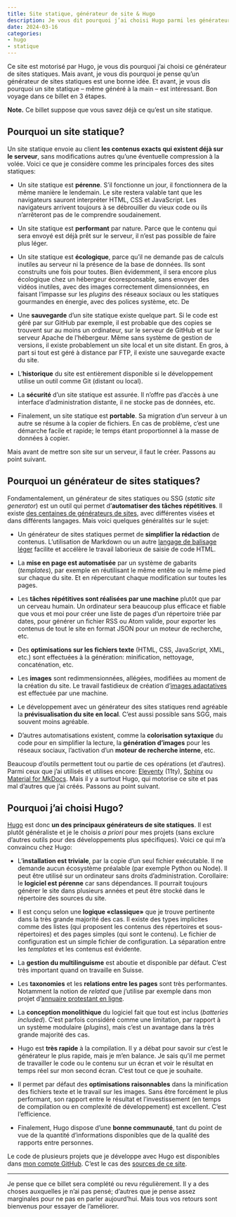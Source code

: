 ```yaml
---
title: Site statique, générateur de site & Hugo
description: Je vous dit pourquoi j’ai choisi Hugo parmi les générateurs de sites statiques. Mais aussi pourquoi les sites statiques sont pertinents aujourd’hui encore.
date: 2024-03-16
categories:
- hugo
- statique
---
```


Ce site est motorisé par Hugo, je vous dis pourquoi j’ai choisi ce générateur de sites statiques. Mais avant, je vous dis pourquoi je pense qu’un générateur de sites statiques est une bonne idée. Et avant, je vous dis pourquoi un site statique – même généré à la main – est intéressant. Bon voyage dans ce billet en 3 étapes.

**Note.** Ce billet suppose que vous savez déjà ce qu’est un site statique.

## Pourquoi un site statique?

Un site statique envoie au client **les contenus exacts qui existent déjà sur le serveur**, sans modifications autres qu’une éventuelle compression à la volée. Voici ce que je considère comme les principales forces des sites statiques:

- Un site statique est **pérenne**. S’il fonctionne un jour, il fonctionnera de la même manière le lendemain. Le site restera valable tant que les navigateurs sauront interpréter HTML, CSS et JavaScript. Les navigateurs arrivent toujours à se débrouiller du vieux code ou ils n’arrêteront pas de le comprendre soudainement.

- Un site statique est **performant** par nature. Parce que le contenu qui sera envoyé est déjà prêt sur le serveur, il n’est pas possible de faire plus léger.

- Un site statique est **écologique**, parce qu’il ne demande pas de calculs inutiles au serveur ni la présence de la base de données. Ils sont construits une fois pour toutes. Bien évidemment, il sera encore plus écologique chez un hébergeur écoresponsable, sans envoyer des vidéos inutiles, avec des images correctement dimensionnées, en faisant l’impasse sur les *plugins* des réseaux sociaux ou les statiques gourmandes en énergie, avec des polices système, etc. De

- Une **sauvegarde** d’un site statique existe quelque part. Si le code est géré par sur GitHub par exemple, il est probable que des copies se trouvent sur au moins un ordinateur, sur le serveur de GitHub et sur le serveur Apache de l’hébergeur. Même sans système de gestion de versions, il existe probablement un site local et un site distant. En gros, à part si tout est géré à distance par FTP, il existe une sauvegarde exacte du site.

- L’**historique** du site est entièrement disponible si le développement utilise un outil comme Git (distant ou local).

- La **sécurité** d’un site statique est assurée. Il n’offre pas d’accès à une interface d’administration distante, il ne stocke pas de données, etc.

- Finalement, un site statique est **portable**. Sa migration d’un serveur à un autre se résume à la copier de fichiers. En cas de problème, c’est une démarche facile et rapide; le temps étant proportionnel à la masse de données à copier.

Mais avant de mettre son site sur un serveur, il faut le créer. Passons au point suivant.

## Pourquoi un générateur de sites statiques?

Fondamentalement, un générateur de sites statiques ou SSG (*static site generator*) est un outil qui permet d’**automatiser des tâches répétitives**. Il existe [des centaines de générateurs de sites](https://jamstack.org/generators/), avec différentes visées et dans différents langages. Mais voici quelques généralités sur le sujet:

- Un générateur de sites statiques permet de **simplifier la rédaction** de contenus. L’utilisation de Markdown ou un autre [langage de balisage léger](https://fr.wikipedia.org/wiki/Langage_de_balisage_l%C3%A9ger) facilite et accélère le travail laborieux de saisie de code HTML.

- La **mise en page est automatisée** par un système de gabarits (*templates*), par exemple en réutilisant le même entête ou le même pied sur chaque du site. Et en répercutant chaque modification sur toutes les pages.

- Les **tâches répétitives sont réalisées par une machine** plutôt que par un cerveau humain. Un ordinateur sera beaucoup plus efficace et fiable que vous et moi pour créer une liste de pages d’un répertoire triée par dates, pour générer un fichier RSS ou Atom valide, pour exporter les contenus de tout le site en format JSON pour un moteur de recherche, etc.

- Des **optimisations sur les fichiers texte** (HTML, CSS, JavaScript, XML, etc.) sont effectuées à la génération: minification, nettoyage, concaténation, etc.

- Les **images** sont redimmensionnées, allégées, modifiées au moment de la création du site. Le travail fastidieux de création d’[images adaptatives](https://developer.mozilla.org/fr/docs/Learn/HTML/Multimedia_and_embedding/Responsive_images) est effectuée par une machine.

- Le développement avec un générateur des sites statiques rend agréable la **prévisualisation du site en local**. C’est aussi possible sans SGG, mais souvent moins agréable.

- D’autres automatisations existent, comme la **colorisation sytaxique** du code pour en simplifier la lecture, la **génération d’images** pour les réseaux sociaux, l’activation d’un **moteur de recherche interne**, etc.

Beaucoup d’outils permettent tout ou partie de ces opérations (et d’autres). Parmi ceux que j’ai utilisés et utilises encore: [Eleventy](https://www.11ty.dev/) (11ty), [Sphinx](https://www.sphinx-doc.org/en/master/) ou [Material for MkDocs](https://squidfunk.github.io/mkdocs-material/). Mais il y a surtout Hugo, qui motorise ce site et pas mal d’autres que j’ai créés. Passons au point suivant.

## Pourquoi j’ai choisi Hugo?

[Hugo](https://gohugo.io/) est donc **un des principaux générateurs de site statiques**. Il est plutôt généraliste et je le choisis *a priori* pour mes projets (sans exclure d’autres outils pour des développements plus spécifiques). Voici ce qui m’a convaincu chez Hugo:

- L’**installation est triviale**, par la copie d’un seul fichier exécutable. Il ne demande aucun écosystème préalable (par exemple Python ou Node). Il peut être utilisé sur un ordinateur sans droits d’administration. Corollaire: le **logiciel est pérenne** car sans dépendances. Il pourrait toujours générer le site dans plusieurs années et peut être stocké dans le répertoire des sources du site.

- Il est conçu selon une **logique «classique»** que je trouve pertinente dans la très grande majorité des cas. Il existe des types implicites comme des listes (qui proposent les contenus des répertoires et sous-répertoires) et des pages simples (qui sont le contenu). Le fichier de configuration est un simple fichier de configuration. La séparation entre les *templates* et les contenus est évidente.

- La **gestion du multilinguisme** est aboutie et disponible par défaut. C’est très important quand on travaille en Suisse.

- Les **taxonomies** et les **relations entre les pages** sont très performantes. Notamment la notion de *related* que j’utilise par exemple dans mon projet d’[annuaire protestant en ligne](https://nicolasfriedli.ch/blog/annuaire-protestant/).

- La **conception monolithique** du logiciel fait que tout est inclus (*batteries included*). C’est parfois considéré comme une limitation, par rapport à un système modulaire (*plugins*), mais c’est un avantage dans la très grande majorité des cas.

- Hugo est **très rapide** à la compilation. Il y a débat pour savoir sur c’est le générateur le plus rapide, mais je m’en balance. Je sais qu’il me permet de travailler le code ou le contenu sur un écran et voir le résultat en temps réel sur mon second écran. C’est tout ce que je souhaite.

- Il permet par défaut des **optimisations raisonnables** dans la minification des fichiers texte et le travail sur les images. Sans être forcément le plus performant, son rapport entre le résultat et l’investissement (en temps de compilation ou en complexité de développement) est excellent. C’est l’efficience.

- Finalement, Hugo dispose d’une **bonne communauté**, tant du point de vue de la quantité d’informations disponibles que de la qualité des rapports entre personnes.

Le code de plusieurs projets que je développe avec Hugo est disponibles dans [mon compte GitHub](https://github.com/nfriedli/). C’est le cas des [sources de ce site](https://github.com/nfriedli/).

----

Je pense que ce billet sera complété ou revu régulièrement. Il y a des choses auxquelles je n’ai pas pensé; d’autres que je pense assez marginales pour ne pas en parler aujourd’hui. Mais tous vos retours sont bienvenus pour essayer de l’améliorer.
